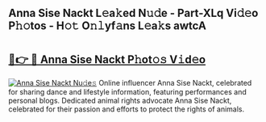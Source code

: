 ## Anna Sise Nackt L𝚎a𝚔ed N𝚞𝚍e - Part-XLq Vi𝚍𝚎o P𝚑𝚘tos - H𝚘𝚝 O𝚗𝚕yf𝚊ns L𝚎a𝚔s awtcA

# <h2><a href="http://kf4o0y2.oniu.top/?m=Anna+Sise+Nackt">🔗👉 🔴 Anna Sise Nackt P𝚑ot𝚘𝚜 V𝚒d𝚎o</a></h2>

[![Anna Sise Nackt Nu𝚍e𝚜](https://i.imgur.com/0qMVB7G.gif)](http://kf4o0y2.oniu.top/?m=Anna+Sise+Nackt)
Online influencer Anna Sise Nackt, celebrated for sharing dance and lifestyle information, featuring performances and personal blogs. Dedicated animal rights advocate Anna Sise Nackt, celebrated for their passion and efforts to protect the rights of animals.  
